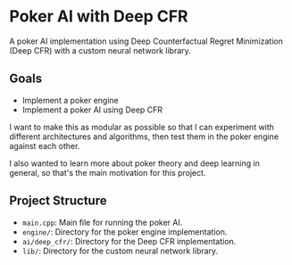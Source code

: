 # Poker AI with Deep CFR

A poker AI implementation using Deep Counterfactual Regret Minimization (Deep CFR) with a custom neural network library.

## Goals

- Implement a poker engine
- Implement a poker AI using Deep CFR

I want to make this as modular as possible so that I can experiment with different architectures and algorithms, then test them in the poker engine against each other.

I also wanted to learn more about poker theory and deep learning in general, so that's the main motivation for this project. 


## Project Structure

- `main.cpp`: Main file for running the poker AI.
- `engine/`: Directory for the poker engine implementation.
- `ai/deep_cfr/`: Directory for the Deep CFR implementation.
- `lib/`: Directory for the custom neural network library.


